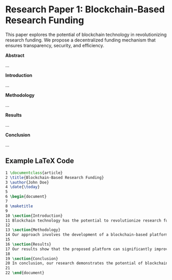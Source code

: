 # Research Paper 1: Blockchain-Based Research Funding

This paper explores the potential of blockchain technology in revolutionizing research funding. We propose a decentralized funding mechanism that ensures transparency, security, and efficiency.

**Abstract**

...

**Introduction**

...

**Methodology**

...

**Results**

...

**Conclusion**

...

## Example LaTeX Code

```latex
1 \documentclass{article}
2 \title{Blockchain-Based Research Funding}
3 \author{John Doe}
4 \date{\today}
5 
6 \begin{document}
7 
8 \maketitle
9 
10 \section{Introduction}
11 Blockchain technology has the potential to revolutionize research funding by providing a decentralized, transparent, and secure platform for funding allocation.
12 
13 \section{Methodology}
14 Our approach involves the development of a blockchain-based platform for research funding, utilizing smart contracts to automate funding allocation and verification.
15 
16 \section{Results}
17 Our results show that the proposed platform can significantly improve the efficiency and transparency of research funding, while reducing the risk of fraud and mismanagement.
18 
19 \section{Conclusion}
20 In conclusion, our research demonstrates the potential of blockchain technology in revolutionizing research funding, and we believe that our proposed platform can have a significant impact on the research community.
21 
22 \end{document}
```
